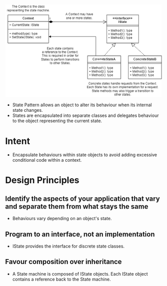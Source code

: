 ![alt text][pattern]

- State Pattern allows an object to alter its behaviour when its internal state changes.
- States are encapsulated into separate classes and delegates behaviour to the object representing the current state.

# Intent
- Encapsulate behaviours within state objects to avoid adding excessive conditional code within a context.

# Design Principles
## Identify the aspects of your application that vary and separate them from what stays the same
- Behaviours vary depending on an object's state.

## Program to an interface, not an implementation
- IState provides the interface for discrete state classes.

## Favour composition over inheritance
- A State machine is composed of IState objects. Each IState object contains a reference back to the State machine.

[pattern]: https://github.com/therealjordanlee/Design.Patterns/raw/master/src/State/state.png "State Pattern"
